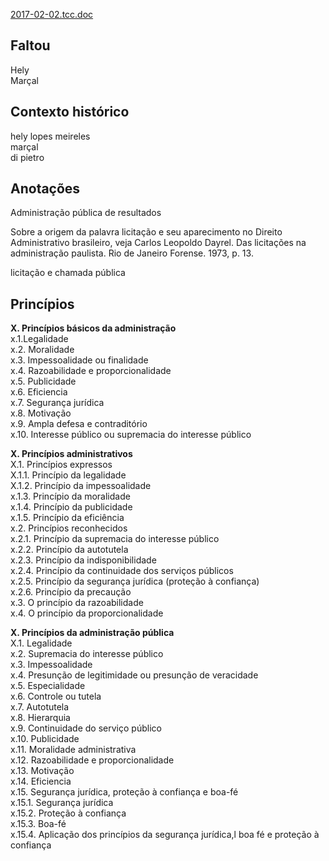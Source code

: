 <a href="http://docs.google.com/viewer?url=https://github.com/arthurfelixgr/tcc/raw/master/2017-02-02.tcc.doc" target="_blank">2017-02-02.tcc.doc</a></td><td>&nbsp;</td></tr>

Faltou
------
  Hely  
  Marçal

Contexto histórico
------------------
hely lopes meireles  
marçal  
di pietro

Anotações
---------
Administração pública de resultados

Sobre a origem da palavra licitação e seu aparecimento no Direito Administrativo brasileiro, veja Carlos Leopoldo Dayrel. Das licitações na administração paulista. Rio de Janeiro Forense. 1973, p. 13.

licitação e chamada pública

Princípios
----------
**X. Princípios básicos da administração**  
x.1.Legalidade  
x.2. Moralidade  
x.3. Impessoalidade ou finalidade  
x.4. Razoabilidade e proporcionalidade  
x.5. Publicidade  
x.6. Eficiencia  
x.7. Segurança jurídica  
x.8. Motivação  
x.9. Ampla defesa e contraditório  
x.10. Interesse público ou supremacia do interesse público  

**X. Princípios administrativos**  
X.1. Princípios expressos  
X.1.1. Princípio da legalidade  
X.1.2. Princípio da impessoalidade  
x.1.3. Princípio da moralidade  
x.1.4. Princípio da publicidade  
x.1.5. Princípio da eficiência  
x.2. Princípios reconhecidos  
x.2.1. Princípio da supremacia do interesse público  
x.2.2. Princípio da autotutela  
x.2.3. Princípio da indisponibilidade  
x.2.4. Princípio da continuidade dos serviços públicos  
x.2.5. Princípio da segurança jurídica (proteção à confiança)  
x.2.6. Princípio da precaução  
x.3. O princípio da razoabilidade  
x.4. O princípio da proporcionalidade  

**X. Princípios da administração pública**  
X.1. Legalidade  
x.2. Supremacia do interesse público  
x.3. Impessoalidade  
x.4. Presunção de legitimidade ou presunção de veracidade  
x.5. Especialidade  
x.6. Controle ou tutela  
x.7. Autotutela  
x.8. Hierarquia  
x.9. Continuidade do serviço público  
x.10. Publicidade  
x.11. Moralidade administrativa  
x.12. Razoabilidade e proporcionalidade  
x.13. Motivação  
x.14. Eficiencia  
x.15. Segurança jurídica, proteção à confiança e boa-fé  
x.15.1. Segurança jurídica  
x.15.2. Proteção à confiança  
x.15.3. Boa-fé  
x.15.4. Aplicação dos princípios da segurança jurídica,l boa fé e proteção à confiança
